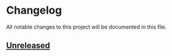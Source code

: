 # Changelog

All notable changes to this project will be documented in this file.

## [Unreleased]

[unreleased]: https://github.com/IBM/expressive-reasoning-graph-store
